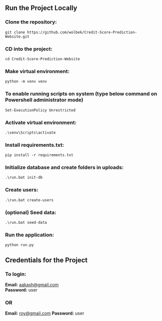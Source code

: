 ## Run the Project Locally

### Clone the repository:  
```git clone https://github.com/wolbek/Credit-Score-Prediction-Website.git```

### CD into the project:  
```cd Credit-Score-Prediction-Website```

### Make virtual environment:  
```python -m venv venv```

### To enable running scripts on system (type below command on Powershell administrator mode)
```Set-ExecutionPolicy Unrestricted```

### Activate virtual environment:  
```.\venv\Scripts\activate```

### Install requirements.txt:  
```pip install -r requirements.txt```

### Initialize database and create folders in uploads:  
```.\run.bat init-db```

### Create users:  
```.\run.bat create-users```

### (optional) Seed data:   
```.\run.bat seed-data```

### Run the application:   
```python run.py```

## Credentials for the Project
### To login:
**Email:** aakash@gmail.com  
**Password:** user
### OR
**Email:** roy@gmail.com 
**Password:** user
